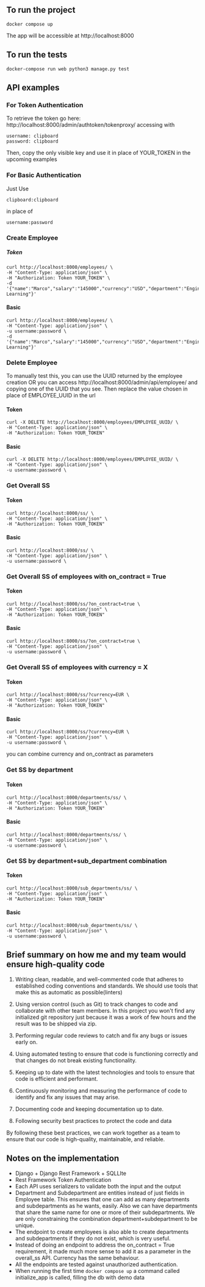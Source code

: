 ## To run the project
```
docker compose up
```
The app will be accessible at http://localhost:8000
## To run the tests
```
docker-compose run web python3 manage.py test
```

## API examples
### For Token Authentication
To retrieve the token go here:
http://localhost:8000/admin/authtoken/tokenproxy/ accessing with
```
username: clipboard
password: clipboard
```
Then, copy the only visible key and use it in place of YOUR_TOKEN in the upcoming examples
### For Basic Authentication
Just Use
```
clipboard:clipboard
```
in place of
```
username:password
```
### Create Employee
##### Token
```
curl http://localhost:8000/employees/ \
-H "Content-Type: application/json" \
-H "Authorization: Token YOUR_TOKEN" \
-d '{"name":"Marco","salary":"145000","currency":"USD","department":"Engineering","sub_department":"Machine Learning"}'
```
#### Basic
```
curl http://localhost:8000/employees/ \
-H "Content-Type: application/json" \
-u username:password \
-d '{"name":"Marco","salary":"145000","currency":"USD","department":"Engineering","sub_department":"Machine Learning"}'
```

### Delete Employee
To manually test this, you can use the UUID returned by the employee creation OR you can access http://localhost:8000/admin/api/employee/ and copying one of the UUID that you see. Then replace the value chosen in place of EMPLOYEE_UUID in the url
#### Token
```
curl -X DELETE http://localhost:8000/employees/EMPLOYEE_UUID/ \
-H "Content-Type: application/json" \
-H "Authorization: Token YOUR_TOKEN"
```
#### Basic
```
curl -X DELETE http://localhost:8000/employees/EMPLOYEE_UUID/ \
-H "Content-Type: application/json" \
-u username:password \
```
### Get Overall SS
#### Token
```
curl http://localhost:8000/ss/ \
-H "Content-Type: application/json" \
-H "Authorization: Token YOUR_TOKEN"
```
#### Basic
```
curl http://localhost:8000/ss/ \
-H "Content-Type: application/json" \
-u username:password \
```
### Get Overall SS of employees with on_contract = True
#### Token
```
curl http://localhost:8000/ss/?on_contract=true \
-H "Content-Type: application/json" \
-H "Authorization: Token YOUR_TOKEN"
```
#### Basic
```
curl http://localhost:8000/ss/?on_contract=true \
-H "Content-Type: application/json" \
-u username:password \
```
### Get Overall SS of employees with currency = X
#### Token
```
curl http://localhost:8000/ss/?currency=EUR \
-H "Content-Type: application/json" \
-H "Authorization: Token YOUR_TOKEN"
```
#### Basic
```
curl http://localhost:8000/ss/?currency=EUR \
-H "Content-Type: application/json" \
-u username:password \
```
you can combine currency and on_contract as parameters

### Get SS by department
#### Token
```
curl http://localhost:8000/departments/ss/ \
-H "Content-Type: application/json" \
-H "Authorization: Token YOUR_TOKEN"
```
#### Basic
```
curl http://localhost:8000/departments/ss/ \
-H "Content-Type: application/json" \
-u username:password \
```

### Get SS by department+sub_department combination
#### Token
```
curl http://localhost:8000/sub_departments/ss/ \
-H "Content-Type: application/json" \
-H "Authorization: Token YOUR_TOKEN"
```
#### Basic
```
curl http://localhost:8000/sub_departments/ss/ \
-H "Content-Type: application/json" \
-u username:password \
```
## Brief summary on how me and my team would ensure high-quality code


1. Writing clean, readable, and well-commented code that adheres to established coding conventions and standards. We should use tools that make this as automatic as possible(linters)

2. Using version control (such as Git) to track changes to code and collaborate with other team members. In this project you won't find any initialized git repository just because it was a work of few hours and the result was to be shipped via zip.

3. Performing regular code reviews to catch and fix any bugs or issues early on.

4. Using automated testing to ensure that code is functioning correctly and that changes do not break existing functionality.

5. Keeping up to date with the latest technologies and tools to ensure that code is efficient and performant.

6. Continuously monitoring and measuring the performance of code to identify and fix any issues that may arise.

7. Documenting code and keeping documentation up to date.

8. Following security best practices to protect the code and data

By following these best practices, we can work together as a team to ensure that our code is high-quality, maintainable, and reliable.


## Notes on the implementation

- Django + Django Rest Framework + SQLLIte
- Rest Framework Token Authentication
- Each API uses serializers to validate both the input and the output
- Department and Subdepartment are entities instead of just fields in Employee table. This ensures that one can add as many departments and subdepartments as he wants, easily. Also we can have departments that share the same name for one or more of their subdepartments. We are only constraining the combination department+subdepartment to be unique.
- The endpoint to create employees is also able to create departments and subdepartments if they do not exist, which is very useful.
- Instead of doing an endpoint to address the on_contract = True requirement, it made much more sense to add it as a parameter in the overall_ss API. Currency has the same behaviour.
- All the endpoints are tested against unauthorized authentication.
- When running the first time ```docker compose up``` a command called initialize_app is called, filling the db with demo data
